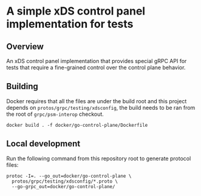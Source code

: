 # A simple xDS control panel implementation for tests

## Overview

An xDS control panel implementation that provides special gRPC API for tests
that require a fine-grained control over the control plane behavior.

## Building

Docker requires that all the files are under the build root and this project
depends on `protos/grpc/testing/xdsconfig`, the build needs to be ran from
the root of `grpc/psm-interop` checkout.

```
docker build . -f docker/go-control-plane/Dockerfile
```

## Local development

Run the following command from this repository root to generate protocol files:
```
protoc -I=. --go_out=docker/go-control-plane \
  protos/grpc/testing/xdsconfig/*.proto \
  --go-grpc_out=docker/go-control-plane/
```